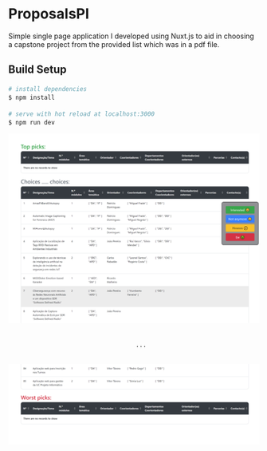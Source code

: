 # ProposalsPI

Simple single page application I developed using Nuxt.js to aid in choosing a capstone project from the provided list which was in a pdf file.

## Build Setup

```bash
# install dependencies
$ npm install

# serve with hot reload at localhost:3000
$ npm run dev
```

![image](./images/image_top.png)

<p align="center">
    <code>
    ...
    </code>
</p>

![image](./images/image_bottom.png)
